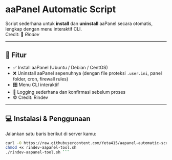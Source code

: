 # aaPanel Automatic Script

Script sederhana untuk **install** dan **uninstall** aaPanel secara otomatis, lengkap dengan menu interaktif CLI.  
Credit: 🚀 *Rindev*

---

## 🧩 Fitur

- ✅ Install aaPanel (Ubuntu / Debian / CentOS)
- ❌ Uninstall aaPanel sepenuhnya (dengan file proteksi `.user.ini`, panel folder, cron, firewall rules)
- 🎛 Menu CLI interaktif
- 📜 Logging sederhana dan konfirmasi sebelum proses
- © Credit: Rindev

---

## 💻 Instalasi & Penggunaan

Jalankan satu baris berikut di server kamu:

```bash
curl -O https://raw.githubusercontent.com/Yeta415/aapanel-automatic-script/main/rindev-aapanel-tool.sh
chmod +x rindev-aapanel-tool.sh
./rindev-aapanel-tool.sh ```
